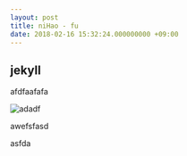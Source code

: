 ```yaml
---
layout: post
title: niHao - fu
date: 2018-02-16 15:32:24.000000000 +09:00
---
```

## jekyll

afdfaafafa


![adadf](https://fuqionglin-blog.oss-cn-qingdao.aliyuncs.com/test/hello.jpg)


awefsfasd

asfda
